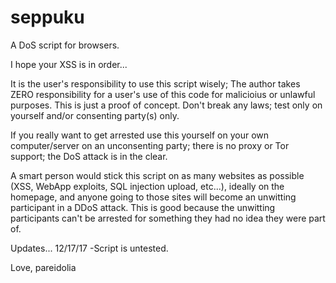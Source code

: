 # seppuku
A DoS script for browsers.

I hope your XSS is in order...

It is the user's responsibility to use this script wisely;
 The author takes ZERO responsibility for a user's use of
 this code for malicioius or unlawful purposes. This is
 just a proof of concept.
Don't break any laws; test only on yourself and/or
 consenting party(s) only.
 
If you really want to get arrested use this yourself
 on your own computer/server on an unconsenting 
 party; there is no proxy or Tor support; the DoS
 attack is in the clear.
 
A smart person would stick this script on as many
 websites as possible (XSS, WebApp exploits, SQL 
 injection upload, etc...), ideally on the homepage,
 and anyone going to those sites will become an
 unwitting participant in a DDoS attack. 
 This is good because the unwitting participants can't
  be arrested for something they had no idea they were
  part of.
  
  Updates...
  12/17/17
  -Script is untested.
  
  Love,
  pareidolia
